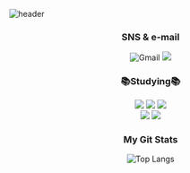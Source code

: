 ![header](https://capsule-render.vercel.app/api?type=waving&color=auto&height=300&section=header&text=Welcome!%20&fontSize=90)


<div align="center"><h3>SNS & e-mail</h3></div>
<div align = center>
<img alt="Gmail" src="https://img.shields.io/badge/eahenlee@gmail.com-EA4335.svg?&style=for-the-badge&logo=Gmail&logoColor=white"/>
<a href="https://www.instagram.com/yehen_12/" target="_blank"><img src="https://img.shields.io/badge/Instagram-E4405F?style=flat-square&logo=Instagram&logoColor=white"/></a>
</a>

<div align="center"><h3>📚Studying📚</h></div>
<div align = center>

<div align="center">
<img src="https://img.shields.io/badge/html5-E34F26?style=for-the-badge&logo=html5&logoColor=white"> 
<img src="https://img.shields.io/badge/css-1572B6?style=for-the-badge&logo=css3&logoColor=white"> 
<img src="https://img.shields.io/badge/javascript-F7DF1E?style=for-the-badge&logo=javascript&logoColor=black"> 
<br>
<img src="https://img.shields.io/badge/C-A8B9CC.svg?style=for-the-badge&logo=C&logoColor=white">
<img src="https://img.shields.io/badge/oracle-F80000?style=for-the-badge&logo=oracle&logoColor=white">


</div>

<div align="center"><h3>My Git Stats</h3></div> 

![Top Langs](https://github-readme-stats.vercel.app/api/top-langs/?username=Myowww&layout=compact&theme=dark)

